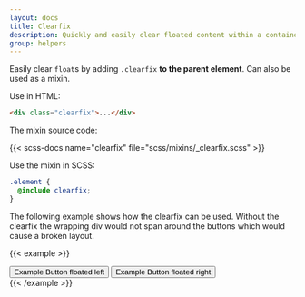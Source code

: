 ```yaml
---
layout: docs
title: Clearfix
description: Quickly and easily clear floated content within a container by adding a clearfix utility.
group: helpers
---
```


Easily clear `float`s by adding `.clearfix` **to the parent element**. Can also be used as a mixin.

Use in HTML:

```html
<div class="clearfix">...</div>
```

The mixin source code:

{{< scss-docs name="clearfix" file="scss/mixins/_clearfix.scss" >}}

Use the mixin in SCSS:

```scss
.element {
  @include clearfix;
}
```

The following example shows how the clearfix can be used. Without the clearfix the wrapping div would not span around the buttons which would cause a broken layout.

{{< example >}}
<div class="bg-info clearfix">
  <button type="button" class="btn btn-default float-left">Example Button floated left</button>
  <button type="button" class="btn btn-default float-right">Example Button floated right</button>
</div>
{{< /example >}}
